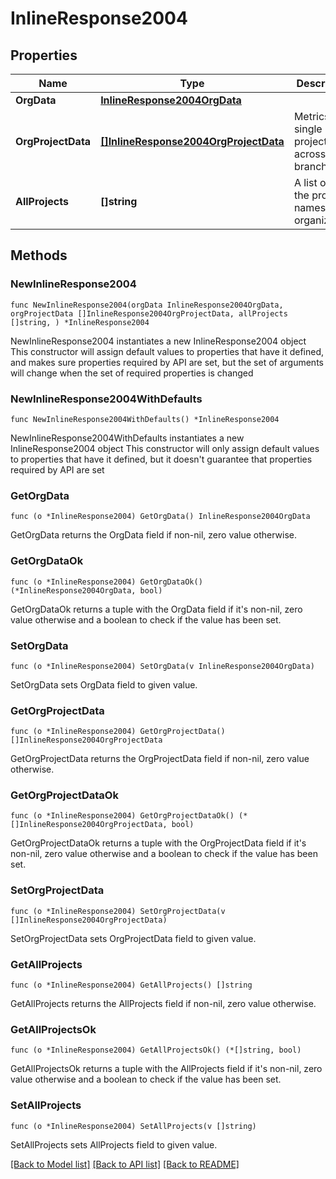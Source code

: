 # InlineResponse2004

## Properties

Name | Type | Description | Notes
------------ | ------------- | ------------- | -------------
**OrgData** | [**InlineResponse2004OrgData**](InlineResponse2004OrgData.md) |  | 
**OrgProjectData** | [**[]InlineResponse2004OrgProjectData**](InlineResponse2004OrgProjectData.md) | Metrics for a single project, across all branches | 
**AllProjects** | **[]string** | A list of all the project names in the organization. | 

## Methods

### NewInlineResponse2004

`func NewInlineResponse2004(orgData InlineResponse2004OrgData, orgProjectData []InlineResponse2004OrgProjectData, allProjects []string, ) *InlineResponse2004`

NewInlineResponse2004 instantiates a new InlineResponse2004 object
This constructor will assign default values to properties that have it defined,
and makes sure properties required by API are set, but the set of arguments
will change when the set of required properties is changed

### NewInlineResponse2004WithDefaults

`func NewInlineResponse2004WithDefaults() *InlineResponse2004`

NewInlineResponse2004WithDefaults instantiates a new InlineResponse2004 object
This constructor will only assign default values to properties that have it defined,
but it doesn't guarantee that properties required by API are set

### GetOrgData

`func (o *InlineResponse2004) GetOrgData() InlineResponse2004OrgData`

GetOrgData returns the OrgData field if non-nil, zero value otherwise.

### GetOrgDataOk

`func (o *InlineResponse2004) GetOrgDataOk() (*InlineResponse2004OrgData, bool)`

GetOrgDataOk returns a tuple with the OrgData field if it's non-nil, zero value otherwise
and a boolean to check if the value has been set.

### SetOrgData

`func (o *InlineResponse2004) SetOrgData(v InlineResponse2004OrgData)`

SetOrgData sets OrgData field to given value.


### GetOrgProjectData

`func (o *InlineResponse2004) GetOrgProjectData() []InlineResponse2004OrgProjectData`

GetOrgProjectData returns the OrgProjectData field if non-nil, zero value otherwise.

### GetOrgProjectDataOk

`func (o *InlineResponse2004) GetOrgProjectDataOk() (*[]InlineResponse2004OrgProjectData, bool)`

GetOrgProjectDataOk returns a tuple with the OrgProjectData field if it's non-nil, zero value otherwise
and a boolean to check if the value has been set.

### SetOrgProjectData

`func (o *InlineResponse2004) SetOrgProjectData(v []InlineResponse2004OrgProjectData)`

SetOrgProjectData sets OrgProjectData field to given value.


### GetAllProjects

`func (o *InlineResponse2004) GetAllProjects() []string`

GetAllProjects returns the AllProjects field if non-nil, zero value otherwise.

### GetAllProjectsOk

`func (o *InlineResponse2004) GetAllProjectsOk() (*[]string, bool)`

GetAllProjectsOk returns a tuple with the AllProjects field if it's non-nil, zero value otherwise
and a boolean to check if the value has been set.

### SetAllProjects

`func (o *InlineResponse2004) SetAllProjects(v []string)`

SetAllProjects sets AllProjects field to given value.



[[Back to Model list]](../README.md#documentation-for-models) [[Back to API list]](../README.md#documentation-for-api-endpoints) [[Back to README]](../README.md)


